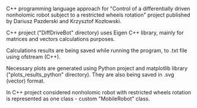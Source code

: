 C++ programming language approach for "Control of a differentially driven nonholomic robot subject to a restricted wheels rotation" project published by Dariusz Pazderski and Krzysztof Kozłowski.

C++ project ("DiffDriveBot" directory) uses Eigen C++ library, mainly for matrices and vectors calculations purposes. 

Calculations results are being saved while running the program, to .txt file  using ofstream (C++). 

Necessary plots are generated using Python project and matplotlib library ("plots_results_python" directory). They are also being saved in .svg (vector) format.

In C++ project considered nonholomic robot with restricted wheels rotation is represented as one class - custom "MobileRobot" class.

